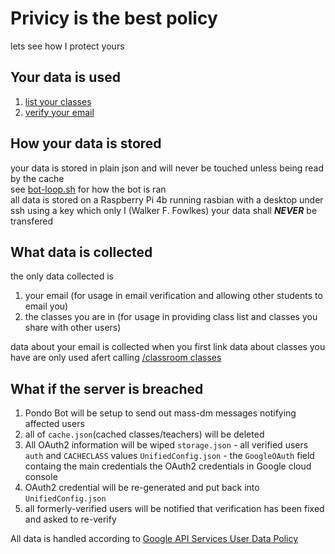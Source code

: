 # Privicy is the best policy
lets see how I protect yours

## Your data is used
1. [list your classes](commands/classroom.js#L92-L194)
2. [verify your email](commands/classroom.js#L68-L76)

## How your data is stored
your data is stored in plain json and will never be touched unless being read by the cache<br>
see [bot-loop.sh](bot-loop.sh) for how the bot is ran<br>
all data is stored on a Raspberry Pi 4b running rasbian with a desktop under ssh using a key which only I (Walker F. Fowlkes)
your data shall ***NEVER*** be transfered

## What data is collected
the only data collected is<br>
1. your email (for usage in email verification and allowing other students to email you)<br>
2. the classes you are in (for usage in providing class list and classes you share with other users)

data about your email is collected when you first link 
data about classes you have are only used afert calling [/classroom classes](/commands/classroom.js#l93-197)

## What if the server is breached
1. Pondo Bot will be setup to send out mass-dm messages notifying affected users
2. all of `cache.json`(cached classes/teachers) will be deleted
3. All OAuth2 information will be wiped 
	`storage.json` - all verified users `auth` and `CACHECLASS` values
	`UnifiedConfig.json` - the `GoogleOAuth` field containg the main credentials
	the OAuth2 credentials in Google cloud console
4. OAuth2 credential will be re-generated and put back into `UnifiedConfig.json`
5. all formerly-verified users will be notified that verification has been fixed and asked to re-verify


All data is handled according to [Google API Services User Data Policy](https://developers.google.com/terms/api-services-user-data-policy)